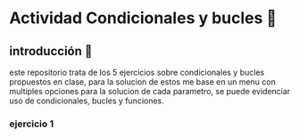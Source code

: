 # Actividad Condicionales y bucles 📌
## introducción 🧭
este repositorio trata de los 5 ejercicios sobre condicionales y bucles propuestos en clase, para la solucion de estos me base en un menu con multiples opciones para la solucion de cada parametro, se puede evidenciar uso de condicionales, bucles y funciones.

### ejercicio 1


